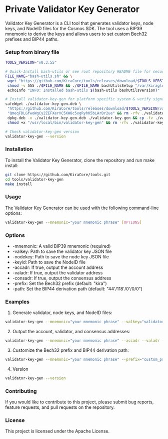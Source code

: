 # Private Validator Key Generator

Validator Key Generator is a CLI tool that generates validator keys, node keys, and NodeID files for the Cosmos SDK. The tool uses a BIP39 mnemonic to derive the keys and allows users to set custom Bech32 prefixes and BIP44 paths.

### Setup from binary file

```bash
TOOLS_VERSION="v0.3.55"

# Quick-Install bash-utils or see root repository README file for secure download
FILE_NAME="bash-utils.sh" && \
 wget "https://github.com/KiraCore/tools/releases/download/$TOOLS_VERSION/${FILE_NAME}" -O ./$FILE_NAME && \
 chmod -v 555 ./$FILE_NAME && ./$FILE_NAME bashUtilsSetup "/var/kiraglob" && . /etc/profile && \
 echoInfo "INFO: Installed bash-utils $(bash-utils bashUtilsVersion)"

# Install validator-key-gen for platform specific system & verify signature file
safeWget ./validator-key-gen.deb \
 "https://github.com/KiraCore/tools/releases/download/$TOOLS_VERSION/validator-key-gen-$(getPlatform)-$(getArch).deb" \
 "QmeqFDLGfwoWgCy2ZEFXerVC5XW8c5xgRyhK5bLArBr2ue" && rm -rfv ./validator-key-gen && \
 dpkg-deb -x ./validator-key-gen.deb ./validator-key-gen && cp -fv ./validator-key-gen/bin/validator-key-gen /usr/local/bin/validator-key-gen && \
 chmod +x "/usr/local/bin/validator-key-gen" && rm -rfv ./validator-key-gen ./validator-key-gen.deb

# Check validator-key-gen version
validator-key-gen --version
```
### Installation

To install the Validator Key Generator, clone the repository and run make install:

```bash
git clone https://github.com/KiraCore/tools.git
cd tools/validator-key-gen
make install
```
### Usage

The Validator Key Generator can be used with the following command-line options:

```bash
validator-key-gen --mnemonic="your mnemonic phrase" [OPTIONS]
```

### Options

- -mnemonic:      A valid BIP39 mnemonic (required)
- -valkey:        Path to save the validator key JSON file
- -nodekey:       Path to save the node key JSON file
- -keyid:         Path to save the NodeID file
- -accadr:        If true, output the account address
- -valadr:        If true, output the validator address
- -consadr:       If true, output the consensus address
- -prefix:        Set the Bech32 prefix (default: "kira")
- -path:          Set the BIP44 derivation path (default: "44'/118'/0'/0/0")

### Examples

1. Generate validator, node keys, and NodeID files:

```bash
validator-key-gen --mnemonic="your mnemonic phrase" --valkey="validator_key.json" --nodekey="node_key.json" --keyid="node_id.txt"
```

2. Output the account, validator, and consensus addresses:

```bash
validator-key-gen --mnemonic="your mnemonic phrase" --accadr --valadr --consadr
```

3. Customize the Bech32 prefix and BIP44 derivation path:

```bash
validator-key-gen --mnemonic="your mnemonic phrase" --prefix="custom_prefix" --path="44'/12345'/0'/0/0"
```
4. Version
```bash
validator-key-gen --version
```

### Contributing
If you would like to contribute to this project, please submit bug reports, feature requests, and pull requests on the repository.

### License
This project is licensed under the Apache License.